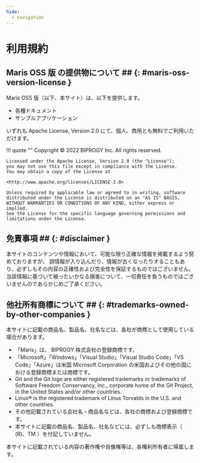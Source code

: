 ```yaml
---
hide:
  - navigation
---
```


# 利用規約

## Maris OSS 版 の提供物について ## {: #maris-oss-version-license }

Maris OSS 版（以下、本サイト）は、以下を提供します。

- 各種ドキュメント
- サンプルアプリケーション

いずれも Apache License, Version 2.0 にて、個人、商用とも無料でご利用いただけます。

!!! quote ""
    Copyright © 2022 BIPROGY Inc. All rights reserved.

    Licensed under the Apache License, Version 2.0 (the "License");
    you may not use this file except in compliance with the License.
    You may obtain a copy of the License at

    <http://www.apache.org/licenses/LICENSE-2.0>

    Unless required by applicable law or agreed to in writing, software
    distributed under the License is distributed on an "AS IS" BASIS,
    WITHOUT WARRANTIES OR CONDITIONS OF ANY KIND, either express or implied.
    See the License for the specific language governing permissions and
    limitations under the License.

## 免責事項 ## {: #disclaimer }

本サイトのコンテンツや情報において、可能な限り正確な情報を掲載するよう努めておりますが、 誤情報が入り込んだり、情報が古くなったりすることもあり、必ずしもその内容の正確性および完全性を保証するものではございません。
当該情報に基づいて被ったいかなる損害について、一切責任を負うものではございませんのであらかじめご了承ください。

## 他社所有商標について ## {: #trademarks-owned-by-other-companies }

本サイトに記載の商品名、製品名、社名などは、各社が商標として使用している場合があります。

- 「Maris」は、 BIPROGY 株式会社の登録商標です。
- 「Microsoft」「Windows」「Visual Studio」「Visual Studio Code」「VS Code」「Azure」は米国 Microsoft Corporation の米国およびその他の国における登録商標または商標です。
- Git and the Git logo are either registered trademarks or trademarks of Software Freedom Conservancy, Inc., corporate home of the Git Project, in the United States and/or other countries.
- Linux® is the registered trademark of Linus Torvalds in the U.S. and other countries.
- その他記載されている会社名・商品名などは、各社の商標および登録商標です。
- 本サイトに記載の商品名、製品名、社名などには、必ずしも商標表示（ (R)、TM ）を付記していません。

本サイトに記載されている内容の著作権や肖像権等は、各権利所有者に帰属します。
